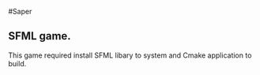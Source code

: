 #Saper
## SFML game.

This game required install SFML libary to system and Cmake application to build.